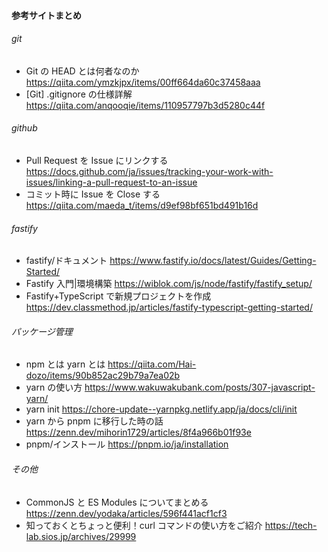 #### 参考サイトまとめ

###### git

- Git の HEAD とは何者なのか https://qiita.com/ymzkjpx/items/00ff664da60c37458aaa
- [Git] .gitignore の仕様詳解 https://qiita.com/anqooqie/items/110957797b3d5280c44f

###### github

- Pull Request を Issue にリンクする https://docs.github.com/ja/issues/tracking-your-work-with-issues/linking-a-pull-request-to-an-issue
- コミット時に Issue を Close する https://qiita.com/maeda_t/items/d9ef98bf651bd491b16d

###### fastify

- fastify/ドキュメント https://www.fastify.io/docs/latest/Guides/Getting-Started/
- Fastify 入門|環境構築
  https://wiblok.com/js/node/fastify/fastify_setup/
- Fastify+TypeScript で新規プロジェクトを作成 https://dev.classmethod.jp/articles/fastify-typescript-getting-started/

###### パッケージ管理

- npm とは yarn とは https://qiita.com/Hai-dozo/items/90b852ac29b79a7ea02b
- yarn の使い方 https://www.wakuwakubank.com/posts/307-javascript-yarn/
- yarn init https://chore-update--yarnpkg.netlify.app/ja/docs/cli/init
- yarn から pnpm に移行した時の話 https://zenn.dev/mihorin1729/articles/8f4a966b01f93e
- pnpm/インストール https://pnpm.io/ja/installation

###### その他

- CommonJS と ES Modules についてまとめる https://zenn.dev/yodaka/articles/596f441acf1cf3
- 知っておくとちょっと便利！curl コマンドの使い方をご紹介 https://tech-lab.sios.jp/archives/29999

